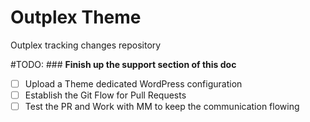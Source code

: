 # Outplex Theme

Outplex tracking changes repository

#TODO: ### **Finish up the support section of this doc**
- [ ] Upload a Theme dedicated WordPress configuration
- [ ] Establish the Git Flow for Pull Requests 
- [ ] Test the PR and Work with MM to keep the communication flowing
